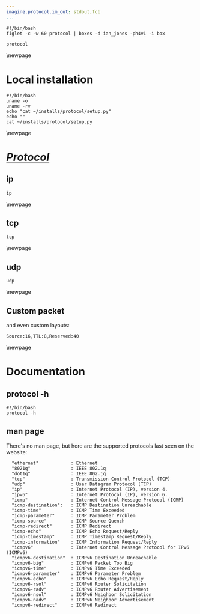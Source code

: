 ```yaml
---
imagine.protocol.im_out: stdout,fcb
...
```


```{.shebang im_out="stdout"}
#!/bin/bash
figlet -c -w 60 protocol | boxes -d ian_jones -ph4v1 -i box
```

```imagine
protocol
```

\newpage

# Local installation

```{.shebang im_out="stdout"}
#!/bin/bash
uname -o
uname -rv
echo "cat ~/installs/protocol/setup.py"
echo ""
cat ~/installs/protocol/setup.py
```

\newpage

# [*Protocol*](https://github.com/luismartingarcia/protocol)

## ip

```protocol
ip
```

\newpage

## tcp

```protocol
tcp
```

\newpage

## udp

```protocol
udp
```

\newpage

## Custom packet

and even custom layouts:

```{.protocol im_opt="--no-numbers"}
Source:16,TTL:8,Reserved:40
```

\newpage

# Documentation

## protocol -h

```{.shebang im_out="stdout"}
#!/bin/bash
protocol -h
```

## man page

There's no man page, but here are the supported protocols last seen on the
website:

```
  "ethernet"            : Ethernet
  "8021q"               : IEEE 802.1q
  "dot1q"               : IEEE 802.1q
  "tcp"                 : Transmission Control Protocol (TCP)
  "udp"                 : User Datagram Protocol (TCP)
  "ip"                  : Internet Protocol (IP), version 4.
  "ipv6"                : Internet Protocol (IP), version 6.
  "icmp"                : Internet Control Message Protocol (ICMP)
  "icmp-destination":   : ICMP Destination Unreachable
  "icmp-time"           : ICMP Time Exceeded
  "icmp-parameter"      : ICMP Parameter Problem
  "icmp-source"         : ICMP Source Quench
  "icmp-redirect"       : ICMP Redirect
  "icmp-echo"           : ICMP Echo Request/Reply
  "icmp-timestamp"      : ICMP Timestamp Request/Reply
  "icmp-information"    : ICMP Information Request/Reply
  "icmpv6"              : Internet Control Message Protocol for IPv6 (ICMPv6)
  "icmpv6-destination"  : ICMPv6 Destination Unreachable
  "icmpv6-big"          : ICMPv6 Packet Too Big
  "icmpv6-time"         : ICMPv6 Time Exceeded
  "icmpv6-parameter"    : ICMPv6 Parameter Problem
  "icmpv6-echo"         : ICMPv6 Echo Request/Reply
  "icmpv6-rsol"         : ICMPv6 Router Solicitation
  "icmpv6-radv"         : ICMPv6 Router Advertisement
  "icmpv6-nsol"         : ICMPv6 Neighbor Solicitation
  "icmpv6-nadv"         : ICMPv6 Neighbor Advertisement
  "icmpv6-redirect"     : ICMPv6 Redirect
```
